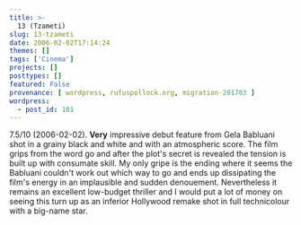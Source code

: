 ```yaml
---
title: >-
  13 (Tzameti)
slug: 13-tzameti
date: 2006-02-02T17:14:24
themes: []
tags: ['Cinema']
projects: []
posttypes: []
featured: False
provenance: [ wordpress, rufuspollock.org, migration-201703 ]
wordpress:
  - post_id: 101
---
```


7.5/10 (2006-02-02). <strong>Very</strong> impressive debut feature from Gela Babluani shot in a grainy black and white and with an atmospheric score. The film grips from the word go and after the plot's secret is revealed the tension is built up with consumate skill. My only gripe is the ending where it seems the Babluani couldn't work out which way to go and ends up dissipating the film's energy in an implausible and sudden denouement. Nevertheless it remains an excellent low-budget thriller and I would put a lot of money on seeing this turn up as an inferior Hollywood remake shot in full technicolour with a big-name star. 

